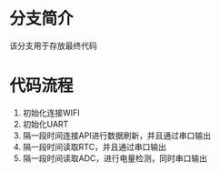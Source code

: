 # 分支简介
该分支用于存放最终代码

# 代码流程
1. 初始化连接WIFI
2. 初始化UART
3. 隔一段时间连接API进行数据刷新，并且通过串口输出
4. 隔一段时间读取RTC，并且通过串口输出
5. 隔一段时间读取ADC，进行电量检测，同时串口输出
